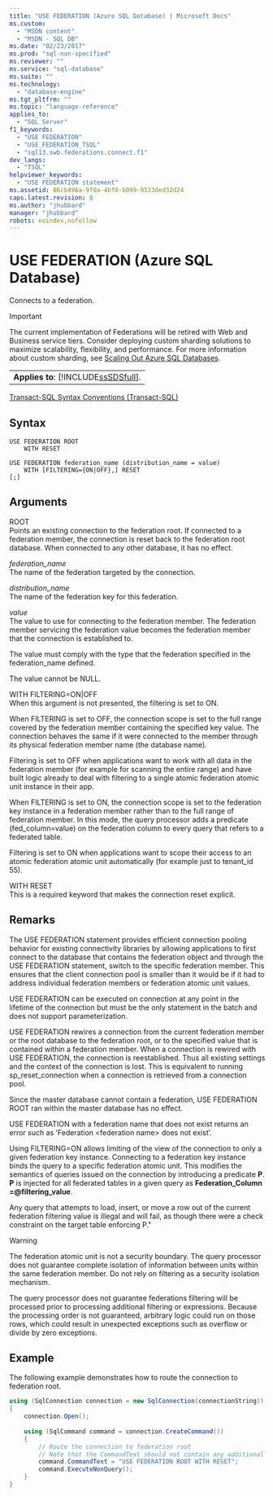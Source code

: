 ```yaml
---
title: "USE FEDERATION (Azure SQL Database) | Microsoft Docs"
ms.custom: 
  - "MSDN content"
  - "MSDN - SQL DB"
ms.date: "02/23/2017"
ms.prod: "sql-non-specified"
ms.reviewer: ""
ms.service: "sql-database"
ms.suite: ""
ms.technology: 
  - "database-engine"
ms.tgt_pltfrm: ""
ms.topic: "language-reference"
applies_to: 
  - "SQL Server"
f1_keywords: 
  - "USE FEDERATION"
  - "USE_FEDERATION_TSQL"
  - "sql13.swb.federations.connect.f1"
dev_langs: 
  - "TSQL"
helpviewer_keywords: 
  - "USE FEDERATION statement"
ms.assetid: 86cb496a-9f0a-4bf0-b099-9533ded32d24
caps.latest.revision: 8
ms.author: "jhubbard"
manager: "jhubbard"
robots: noindex,nofollow
---
```

# USE FEDERATION (Azure SQL Database)
  Connects to a federation.  
  
> [!IMPORTANT]  
>  The current implementation of Federations will be retired with Web and Business service tiers. Consider deploying custom sharding solutions to maximize scalability, flexibility, and performance. For more information about custom sharding, see [Scaling Out Azure SQL Databases](http://go.microsoft.com/fwlink/?LinkId=397318).  
  
||  
|-|  
|**Applies to**: [!INCLUDE[ssSDSfull](../a9retired/includes/sssdsfull-md.md)].|  
  
 [Transact-SQL Syntax Conventions &#40;Transact-SQL&#41;](../t-sql/language-elements/transact-sql-syntax-conventions-transact-sql.md)  
  
## Syntax  
  
```  
USE FEDERATION ROOT  
    WITH RESET  
  
USE FEDERATION federation_name (distribution_name = value)  
    WITH [FILTERING={ON|OFF},] RESET  
[;]  
```  
  
## Arguments  
 ROOT  
 Points an existing connection to the federation root. If connected to a federation member, the connection is reset back to the federation root database. When connected to any other database, it has no effect.  
  
 *federation_name*  
 The name of the federation targeted by the connection.  
  
 *distribution_name*  
 The name of the federation key for this federation.  
  
 *value*  
 The value to use for connecting to the federation member. The federation member servicing the federation value becomes the federation member that the connection is established to.  
  
 The value must comply with the type that the federation specified in the federation_name defined.  
  
 The value cannot be NULL.  
  
 WITH FILTERING=ON|OFF  
 When this argument is not presented, the filtering is set to ON.  
  
 When FILTERING is set to OFF, the connection scope is set to the full range covered by the federation member containing the specified key value. The connection behaves the same if it were connected to the member through its physical federation member name (the database name).  
  
 Filtering is set to OFF when applications want to work with all data in the federation member (for example for scanning the entire range) and have built logic already to deal with filtering to a single atomic federation atomic unit instance in their app.  
  
 When FILTERING is set to ON, the connection scope is set to the federation key instance in a federation member rather than to the full range of federation member. In this mode, the query processor adds a predicate (fed_column=value) on the federation column to every query that refers to a federated table.  
  
 Filtering is set to ON when applications want to scope their access to an atomic federation atomic unit automatically (for example just to tenant_id 55).  
  
 WITH RESET  
 This is a required keyword that makes the connection reset explicit.  
  
## Remarks  
 The USE FEDERATION statement provides efficient connection pooling behavior for existing connectivity libraries by allowing applications to first connect to the database that contains the federation object and through the USE FEDERATION statement, switch to the specific federation member. This ensures that the client connection pool is smaller than it would be if it had to address individual federation members or federation atomic unit values.  
  
 USE FEDERATION can be executed on connection at any point in the lifetime of the connection but must be the only statement in the batch and does not support parameterization.  
  
 USE FEDERATION rewires a connection from the current federation member or the root database to the federation root, or to the specified value that is contained within a federation member. When a connection is rewired with USE FEDERATION, the connection is reestablished. Thus all existing settings and the context of the connection is lost. This is equivalent to running sp_reset_connection when a connection is retrieved from a connection pool.  
  
 Since the master database cannot contain a federation, USE FEDERATION ROOT ran within the master database has no effect.  
  
 USE FEDERATION with a federation name that does not exist returns an error such as ‘Federation \<federation name> does not exist’.  
  
 Using FILTERING=ON allows limiting of the view of the connection to only a given federation key instance. Connecting to a federation key instance binds the query to a specific federation atomic unit. This modifies the semantics of queries issued on the connection by introducing a predicate **P**. **P** is injected for all federated tables in a given query as **Federation_Column =@filtering_value**.  
  
 Any query that attempts to load, insert, or move a row out of the current federation filtering value is illegal and will fail, as though there were a check constraint on the target table enforcing P."  
  
> [!WARNING]  
>  The federation atomic unit is not a security boundary. The query processor does not guarantee complete isolation of information between units within the same federation member. Do not rely on filtering as a security isolation mechanism.  
>   
>  The query processor does not guarantee federations filtering will be processed prior to processing additional filtering or expressions. Because the processing order is not guaranteed, arbitrary logic could run on those rows, which could result in unexpected exceptions such as overflow or divide by zero exceptions.  
  
## Example  
 The following example demonstrates how to route the connection to federation root.  
  
```c#  
using (SqlConnection connection = new SqlConnection(connectionString))   
{   
    connection.Open();   
  
    using (SqlCommand command = connection.CreateCommand())   
    {   
        // Route the connection to federation root   
        // Note that the CommandText should not contain any additional commends  
        command.CommandText = "USE FEDERATION ROOT WITH RESET";   
        command.ExecuteNonQuery();   
    }   
}  
```  
  
  